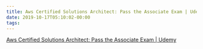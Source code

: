 ```yaml
---
title: Aws Certified Solutions Architect: Pass the Associate Exam | Udemy
date: 2019-10-17T05:10:02-00:00
tags:
---
```


[Aws Certified Solutions Architect: Pass the Associate Exam | Udemy](https://www.udemy.com/course/aws-certified-solutions-architect-associate/)
